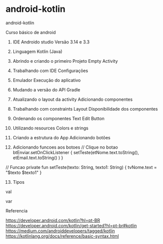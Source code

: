 # android-kotlin
android-kotlin


Curso básico de android

1) IDE Androido studio
Versão 3.14 e 3.3

2) Linguagem
Kotlin (Java)

3) Abrindo e criando o primeiro Projeto
Empty Activity

4) Trabalhando com IDE
Configurações

5) Emulador
Execução do aplicativo

6) Mudando a versão do APl
Gradle

7) Atualizando o layout da activity
Adicionando componentes

8) Trabalhando com constraints
Layout
Disponibilidade dos componentes

9) Ordenando os componentes
Text
Edit
Button

10) Utilizando resources
Colors e strings

11) Criando a estrutura do App
Adicionando botões

12) Adicionando funcoes aos
botoes
// Clique no botao
        btEnviar.setOnClickListener {
            setTeste(etNome.text.toString(), etEmail.text.toString() )
        }

// Funcao
    private fun setTeste(texto: String, texto1: String) {
        tvNome.text = "$texto $texto1"
    }


13) Tipos

val 

var


Referencia

https://developer.android.com/kotlin?hl=pt-BR
https://developer.android.com/kotlin/get-started?hl=pt-br#kotlin
https://medium.com/androiddevelopers/tagged/kotlin
https://kotlinlang.org/docs/reference/basic-syntax.html
